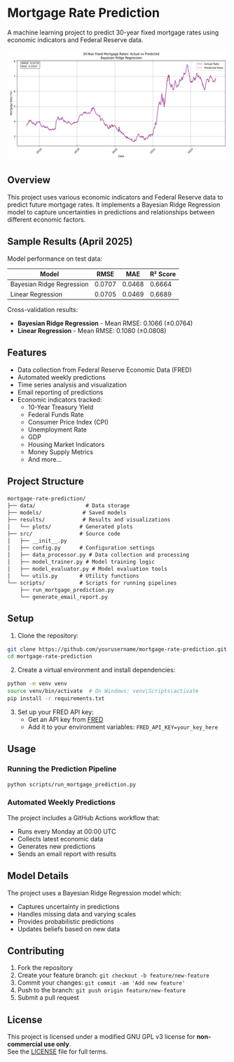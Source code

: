 # Mortgage Rate Prediction

A machine learning project to predict 30-year fixed mortgage rates using economic indicators and Federal Reserve data.

![10yr_prediction](results/plots/predictions_over_last_10yrs.png)

## Overview

This project uses various economic indicators and Federal Reserve data to predict future mortgage rates. It implements a Bayesian Ridge Regression model to capture uncertainties in predictions and relationships between different economic factors.

## Sample Results (April 2025)

Model performance on test data:

| Model | RMSE | MAE | R² Score |
|-------|------|-----|----------|
| Bayesian Ridge Regression | 0.0707 | 0.0468 | 0.6664 |
| Linear Regression | 0.0705 | 0.0469 | 0.6689 |

Cross-validation results:
- **Bayesian Ridge Regression** - Mean RMSE: 0.1066 (±0.0764)
- **Linear Regression** - Mean RMSE: 0.1080 (±0.0808)

## Features

- Data collection from Federal Reserve Economic Data (FRED)
- Automated weekly predictions
- Time series analysis and visualization
- Email reporting of predictions
- Economic indicators tracked:
  - 10-Year Treasury Yield
  - Federal Funds Rate
  - Consumer Price Index (CPI)
  - Unemployment Rate
  - GDP
  - Housing Market Indicators
  - Money Supply Metrics
  - And more...

## Project Structure

```
mortgage-rate-prediction/
├── data/                # Data storage
├── models/             # Saved models
├── results/            # Results and visualizations
│   └── plots/         # Generated plots
├── src/               # Source code
│   ├── __init__.py
│   ├── config.py      # Configuration settings
│   ├── data_processor.py # Data collection and processing
│   ├── model_trainer.py # Model training logic
│   ├── model_evaluator.py # Model evaluation tools
│   └── utils.py       # Utility functions
└── scripts/           # Scripts for running pipelines
    ├── run_mortgage_prediction.py
    └── generate_email_report.py
```

## Setup

1. Clone the repository:
```bash
git clone https://github.com/yourusername/mortgage-rate-prediction.git
cd mortgage-rate-prediction
```

2. Create a virtual environment and install dependencies:
```bash
python -m venv venv
source venv/bin/activate  # On Windows: venv\Scripts\activate
pip install -r requirements.txt
```

3. Set up your FRED API key:
   - Get an API key from [FRED](https://fred.stlouisfed.org/docs/api/api_key.html)
   - Add it to your environment variables: `FRED_API_KEY=your_key_here`

## Usage

### Running the Prediction Pipeline

```bash
python scripts/run_mortgage_prediction.py
```

### Automated Weekly Predictions

The project includes a GitHub Actions workflow that:
- Runs every Monday at 00:00 UTC
- Collects latest economic data
- Generates new predictions
- Sends an email report with results

## Model Details

The project uses a Bayesian Ridge Regression model which:
- Captures uncertainty in predictions
- Handles missing data and varying scales
- Provides probabilistic predictions
- Updates beliefs based on new data

## Contributing

1. Fork the repository
2. Create your feature branch: `git checkout -b feature/new-feature`
3. Commit your changes: `git commit -am 'Add new feature'`
4. Push to the branch: `git push origin feature/new-feature`
5. Submit a pull request

## License

This project is licensed under a modified GNU GPL v3 license for **non-commercial use only**.  
See the [LICENSE](./LICENSE) file for full terms.